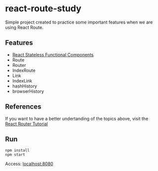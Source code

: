 # react-route-study

Simple project created to practice some important features when we are using React Route.

## Features

* [React Stateless Functional Components](https://hackernoon.com/react-stateless-functional-components-nine-wins-you-might-have-overlooked-997b0d933dbc#.6qpyj69i5)
* Route
* Router
* IndexRoute
* Link
* IndexLink
* hashHistory
* browserHistory

## References

If you want to have a better undertanding of the topics above, visit the [React Router Tutorial](https://github.com/reactjs/react-router-tutorial)

## Run

```node
npm install
npm start
```
Access: [localhost:8080](http://localhost:8080)
